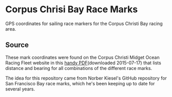 # Corpus Chrisi Bay Race Marks
GPS coordinates for sailing race markers for the Corpus Christi Bay racing area.

## Source
These mark coordinates were found on the Corpus Christi Midget Ocean Racing Fleet website in this [handy PDF](https://ccmorf.files.wordpress.com/2011/12/2-1-10-ccyc-bay-race-map-and-chart.pdf)(downloaded 2015-07-17) that lists distance and bearing for all combinations of the different race marks.

The idea for this repository came from Norber Kiesel's GitHub repository for San Francisco Bay race marks, which he's been keeping up to date for several years.
